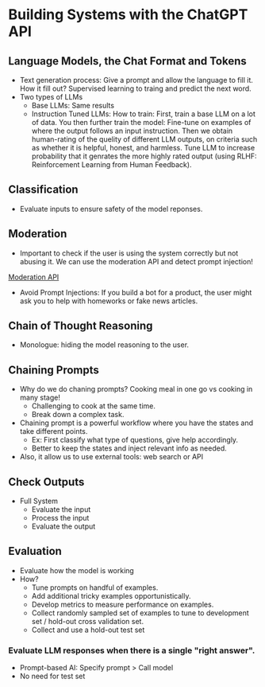 # Building Systems with the ChatGPT API

## Language Models, the Chat Format and Tokens
- Text generation process: Give a prompt and allow the language to fill it. How it fill out? Supervised learning to traing and predict the next word.
- Two types of LLMs
  - Base LLMs: Same results
  - Instruction Tuned LLMs: How to train: First, train a base LLM on a lot of data. You then further train the model: Fine-tune on examples of where the output follows an input instruction. Then we obtain human-rating of the quelity of different LLM outputs, on criteria such as whether it is helpful, honest, and harmless. Tune LLM to increase probability that it genrates the more highly rated output (using RLHF: Reinforcement Learning from Human Feedback).


## Classification
- Evaluate inputs to ensure safety of the model reponses.

## Moderation
- Important to check if the user is using the system correctly but not abusing it. We can use the moderation API and detect prompt injection!

[Moderation API](https://platform.openai.com/docs/guides/moderation)

- Avoid Prompt Injections: If you build a bot for a product, the user might ask you to help with homeworks or fake news articles.

## Chain of Thought Reasoning
- Monologue: hiding the model reasoning to the user.

## Chaining Prompts
- Why do we do chaning prompts? Cooking meal in one go vs cooking in many stage! 
  - Challenging to cook at the same time.
  - Break down a complex task.
- Chaining prompt is a powerful workflow where you have the states and take different points. 
  - Ex: First classify what type of questions, give help accordingly.
  - Better to keep the states and inject relevant info as needed.
- Also, it allow us to use external tools: web search or API

## Check Outputs
- Full System
  - Evaluate the input 
  - Process the input
  - Evaluate the output

## Evaluation
- Evaluate how the model is working
- How?
  - Tune prompts on handful of examples.
  - Add additional tricky examples opportunistically.
  - Develop metrics to measure performance on examples.
  - Collect randomly sampled set of examples to tune to development set / hold-out cross validation set.
  - Collect and use a hold-out test set

### Evaluate LLM responses when there is a single "right answer".
  - Prompt-based AI: Specify prompt > Call model
  - No need for test set

